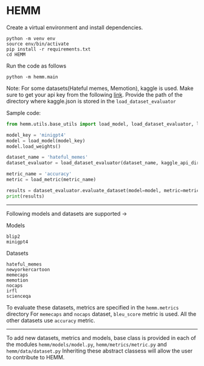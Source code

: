 
# HEMM

Create a virtual environment and install dependencies.

```
python -m venv env
source env/bin/activate
pip install -r requirements.txt
cd HEMM
```

Run the code as follows 

```
python -m hemm.main
```

Note: For some datasets(Hateful memes, Memotion), kaggle is used. Make sure to get your api key from the following [link](https://github.com/Kaggle/kaggle-api).
Provide the path of the directory where kaggle.json is stored in the ```load_dataset_evaluator```

Sample code:

```python
from hemm.utils.base_utils import load_model, load_dataset_evaluator, load_metric

model_key = 'minigpt4'
model = load_model(model_key)
model.load_weights()

dataset_name = 'hateful_memes'
dataset_evaluator = load_dataset_evaluator(dataset_name, kaggle_api_directory='./')

metric_name = 'accuracy'
metric = load_metric(metric_name)

results = dataset_evaluator.evaluate_dataset(model=model, metric=metric)
print(results)
```


---------------------------------------------------------------------------


Following models and datasets are supported -> 

Models
```
blip2
minigpt4
```

Datasets
```
hateful_memes
newyorkercartoon
memecaps
memotion
nocaps
irfl
scienceqa
```

To evaluate these datasets, metrics are specified in the ```hemm.metrics``` directory
For ```memecaps``` and ```nocaps``` dataset, ```bleu_score``` metric is used. All the other datasets use ```accuracy``` metric. 

-----------------------------------------------------------------------------------------

To add new datasets, metrics and models, base class is provided in each of the modules ```hemm/models/model.py```, ```hemm/metrics/metric.py``` and ```hemm/data/dataset.py``` Inheriting these abstract classess will allow the user to contribute to HEMM.
